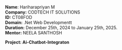 
<b>Name</b>: Hariharapriyan M</br>
<b>Company:</b> CODTECH IT SOLUTIONS</br>
<b>ID:</b> CT08FOD</br>
<b>Domain:</b> .Net Web Developmentt</br>
<b>Duration:</b> December 25th, 2024 to January 25th, 2025.</br>
<b>Mentor:</b> NEELA SANTHOSH</br>

<b>Project: Ai-Chatbot-Integraton</b> <br/><br/>
<h3></h3>
<p> </p>
</br>